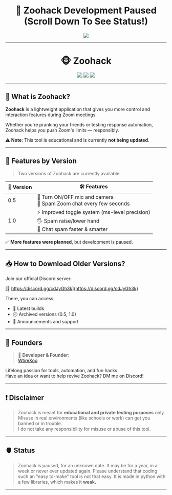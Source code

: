 <h1 align="center">
  🛑 Zoohack Development Paused (Scroll Down To See Status!)
</h1>

<p align="center">
  <img src="https://readme-typing-svg.demolab.com?font=Fira+Code&pause=1000&color=FF5F5F&center=true&vCenter=true&width=600&lines=Development+Paused+as+of+7.6.2025+10%3A10;No+ETA+for+Resume;Zoohack+is+on+hold..." />
</p>

---

<h1 align="center">
  🐵 Zoohack
</h1>

<p align="center">
  <img src="https://img.shields.io/badge/Status-Paused-red?style=for-the-badge" />
  <img src="https://img.shields.io/badge/Platform-Windows-blue?style=for-the-badge&logo=windows" />
  <img src="https://img.shields.io/badge/Zoom+Utilities-Experimental-lightgrey?style=for-the-badge" />
</p>

---

## 📜 What is Zoohack?

**Zoohack** is a lightweight application that gives you more control and interaction features during Zoom meetings.

Whether you're pranking your friends or testing response automation, Zoohack helps you push Zoom's limits — responsibly.

⚠️ **Note**: This tool is educational and is currently **not being updated**.

---

## 🧩 Features by Version

> Two versions of Zoohack are currently available:

| 🔢 Version | 🛠️ Features                                                                 |
|-----------|------------------------------------------------------------------------------|
| 0.5       | 🔁 Turn ON/OFF mic and camera<br>💬 Spam Zoom chat every few seconds         |
| 1.0       | ⚡ Improved toggle system (ms-level precision)<br>🖐️ Spam raise/lower hand<br>💬 Chat spam faster & smarter |

✅ **More features were planned**, but development is paused.

---

## 📥 How to Download Older Versions?

Join our official Discord server:

[🔗 https://discord.gg/cdJyGh3k](https://discord.gg/cdJyGh3k)

There, you can access:
- 📁 Latest builds
- 🕘 Archived versions (0.5, 1.0)
- 📣 Announcements and support

---

## 👑 Founders

> 🧠 **Developer & Founder:**  
> [WtireXoo](https://github.com/wtirexoo)

Lifelong passion for tools, automation, and fun hacks.  
Have an idea or want to help revive Zoohack? DM me on Discord!

---

## ❗ Disclaimer

> Zoohack is meant for **educational and private testing purposes** only.  
> Misuse in real environments (like schools or work) can get you banned or in trouble.  
> I do not take any responsibility for misuse or abuse of this tool.

---

## 🫀 Status

> Zoohack is paused, for an unknown date.
> It may be for a year, in a week or never ever updated again.
> Please understand that coding such an "easy to-make" tool is not that easy.
> It is made in python with a few libraries, which makes it **weak.**

---
